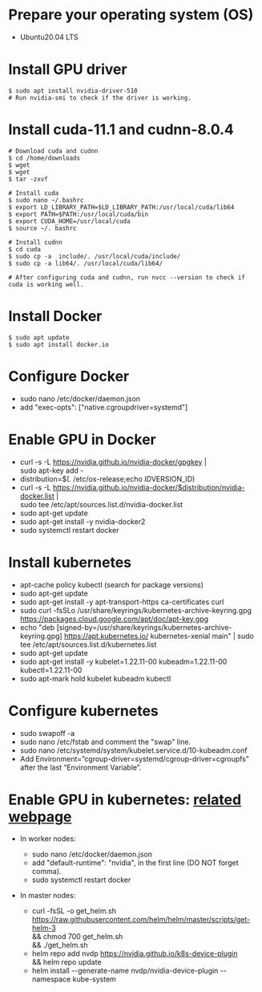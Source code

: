 # Prepare your operating system (OS)
- Ubuntu20.04 LTS

# Install GPU driver
```
$ sudo apt install nvidia-driver-510
# Run nvidia-smi to check if the driver is working.
```

# Install cuda-11.1 and cudnn-8.0.4
```
# Download cuda and cudnn
$ cd /home/downloads
$ wget 
$ wget
$ tar -zxvf 

# Install cuda
$ sudo nano ~/.bashrc
$ export LD_LIBRARY_PATH=$LD_LIBRARY_PATH:/usr/local/cuda/lib64
$ export PATH=$PATH:/usr/local/cuda/bin
$ export CUDA_HOME=/usr/local/cuda
$ source ~/. bashrc

# Install cudnn
$ cd cuda
$ sudo cp -a  include/. /usr/local/cuda/include/
$ sudo cp -a lib64/. /usr/local/cuda/lib64/

# After configuring cuda and cudnn, run nvcc --version to check if cuda is working well.
```

# Install Docker
```
$ sudo apt update
$ sudo apt install docker.io
```

# Configure Docker
- sudo nano /etc/docker/daemon.json
- add "exec-opts": ["native.cgroupdriver=systemd"]

# Enable GPU in Docker
- curl -s -L https://nvidia.github.io/nvidia-docker/gpgkey | \
  sudo apt-key add -
- distribution=$(. /etc/os-release;echo $ID$VERSION_ID)
- curl -s -L https://nvidia.github.io/nvidia-docker/$distribution/nvidia-docker.list | \
  sudo tee /etc/apt/sources.list.d/nvidia-docker.list
- sudo apt-get update
- sudo apt-get install -y nvidia-docker2
- sudo systemctl restart docker

# Install kubernetes
- apt-cache policy kubectl  (search for package versions)
- sudo apt-get update
- sudo apt-get install -y apt-transport-https ca-certificates curl
- sudo curl -fsSLo /usr/share/keyrings/kubernetes-archive-keyring.gpg https://packages.cloud.google.com/apt/doc/apt-key.gpg
- echo "deb [signed-by=/usr/share/keyrings/kubernetes-archive-keyring.gpg] https://apt.kubernetes.io/ kubernetes-xenial main" | sudo tee /etc/apt/sources.list.d/kubernetes.list
- sudo apt-get update
- sudo apt-get install -y kubelet=1.22.11-00  kubeadm=1.22.11-00 kubectl=1.22.11-00
- sudo apt-mark hold kubelet kubeadm kubectl

# Configure kubernetes
- sudo swapoff -a
- sudo nano /etc/fstab and comment the "swap" line.
- sudo nano /etc/systemd/system/kubelet.service.d/10-kubeadm.conf
- Add Environment=”cgroup-driver=systemd/cgroup-driver=cgroupfs” after the last “Environment Variable”.

# Enable GPU in kubernetes: [related webpage](https://docs.nvidia.com/datacenter/cloud-native/kubernetes/install-k8s.html)
- In worker nodes:
	- sudo nano /etc/docker/daemon.json
	- add "default-runtime": "nvidia", in the first line (DO NOT forget comma).
	- sudo systemctl restart docker

- In master nodes:
	- curl -fsSL -o get_helm.sh https://raw.githubusercontent.com/helm/helm/master/scripts/get-helm-3 \
   && chmod 700 get_helm.sh \
   && ./get_helm.sh
   	- helm repo add nvdp https://nvidia.github.io/k8s-device-plugin \
   && helm repo update
   	- helm install --generate-name nvdp/nvidia-device-plugin --namespace kube-system
